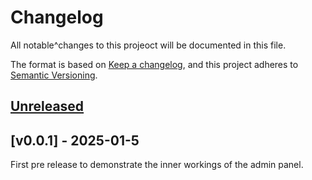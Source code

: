 # Changelog

All notable^changes to this projeoct will be documented in this file.

The format is based on [Keep a changelog](https://keepachangelog.com/en/1.1.0),
and this project adheres to [Semantic Versioning](https://semver.org/spec/v2.0.0.html).

## [Unreleased](https://github.com/olivierlacan/keep-a-changelog/compare/v1.1.1...HEAD)

## [v0.0.1] - 2025-01-5

First pre release to demonstrate the inner workings of the admin panel.
